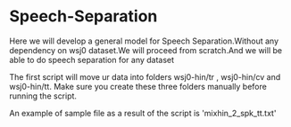 # Speech-Separation
Here we will develop a general model for Speech Separation.Without any dependency on wsj0 dataset.We will proceed from scratch.And we will be able to do speech separation for any dataset

The first script will move ur data into folders wsj0-hin/tr , wsj0-hin/cv and wsj0-hin/tt.
Make sure you create these three folders manually before running the script.

An example of sample file as a result of the script is 'mixhin_2_spk_tt.txt'
